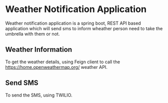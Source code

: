 # Weather Notification Application

Weather notification application is a spring boot, REST API based application which will send sms to inform wheather person need to take the umbrella with them or not.

## Weather Information

To get the weather details, using Feign client to call the https://home.openweathermap.org/ weather API.

## Send SMS

To send the SMS, using TWILIO.
